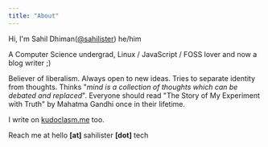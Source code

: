 ```yaml
---
title: "About"
---
```


Hi, I'm Sahil Dhiman([@sahilister](https://github.com/sahilister)) he/him

A Computer Science undergrad, Linux / JavaScript / FOSS lover and now a blog writer ;)

Believer of liberalism. Always open to new ideas. Tries to separate identity from thoughts.
Thinks "_mind is a collection of thoughts which can be debated and replaced_".
Everyone should read "The Story of My Experiment with Truth" by Mahatma Gandhi once in their lifetime.

I write on [kudoclasm.me](kudoclasm.me) too.

Reach me at hello **[at]** sahilister **[dot]** tech
